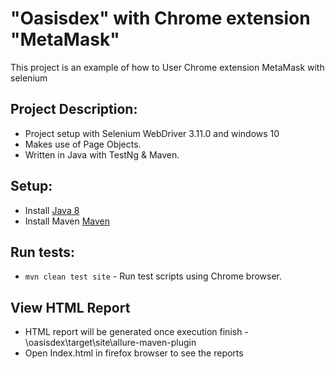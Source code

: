 # "Oasisdex" with Chrome extension "MetaMask"
This project is an example of how to User Chrome extension MetaMask with selenium

## Project Description:
* Project setup with Selenium WebDriver 3.11.0 and windows 10
* Makes use of Page Objects.
* Written in Java with TestNg & Maven.

## Setup:
* Install [Java 8](http://www.oracle.com/technetwork/java/javase/overview/java8-2100321.html)
* Install Maven [Maven](https://maven.apache.org/)

## Run tests:
* `mvn clean test site` - Run test scripts using Chrome browser.

## View HTML Report
* HTML report will be generated once execution finish -\oasisdex\target\site\allure-maven-plugin
* Open Index.html in firefox browser to see the reports